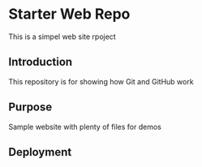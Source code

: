 # Starter Web Repo

This is a simpel web site rpoject 
## Introduction

This repository is for showing how Git and GitHub work

## Purpose

Sample website with plenty of files for demos

## Deployment

